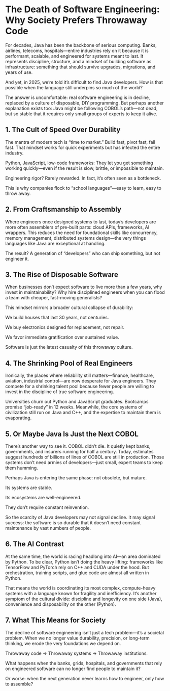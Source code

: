 # The Death of Software Engineering: Why Society Prefers Throwaway Code

For decades, Java has been the backbone of serious computing. Banks, airlines, telecoms, hospitals—entire industries
rely on it because it is performant, scalable, and engineered for systems meant to last. It represents discipline,
structure, and a mindset of building software as infrastructure: something that should survive upgrades, migrations, and
years of use.

And yet, in 2025, we’re told it’s difficult to find Java developers. How is that possible when the language still
underpins so much of the world?

The answer is uncomfortable: real software engineering is in decline, replaced by a culture of disposable, DIY
programming. But perhaps another explanation exists too: Java might be following COBOL’s path—not dead, but so stable
that it requires only small groups of experts to keep it alive.

## 1. The Cult of Speed Over Durability

The mantra of modern tech is “time to market.” Build fast, pivot fast, fail fast. That mindset works for quick
experiments but has infected the entire industry.

Python, JavaScript, low-code frameworks: They let you get something working quickly—even if the result is slow, brittle,
or impossible to maintain.

Engineering rigor? Rarely rewarded. In fact, it’s often seen as a bottleneck.

This is why companies flock to “school languages”—easy to learn, easy to throw away.

## 2. From Craftsmanship to Assembly

Where engineers once designed systems to last, today’s developers are more often assemblers of pre-built parts: cloud
APIs, frameworks, AI wrappers. This reduces the need for foundational skills like concurrency, memory management,
distributed systems design—the very things languages like Java are exceptional at handling.

The result? A generation of “developers” who can ship something, but not engineer it.

## 3. The Rise of Disposable Software

When businesses don’t expect software to live more than a few years, why invest in maintainability? Why hire disciplined
engineers when you can flood a team with cheaper, fast-moving generalists?

This mindset mirrors a broader cultural collapse of durability:

We build houses that last 30 years, not centuries.

We buy electronics designed for replacement, not repair.

We favor immediate gratification over sustained value.

Software is just the latest casualty of this throwaway culture.

## 4. The Shrinking Pool of Real Engineers

Ironically, the places where reliability still matters—finance, healthcare, aviation, industrial control—are now
desperate for Java engineers. They compete for a shrinking talent pool because fewer people are willing to invest in the
discipline of true software engineering.

Universities churn out Python and JavaScript graduates. Bootcamps promise “job-ready” in 12 weeks. Meanwhile, the core
systems of civilization still run on Java and C++, and the expertise to maintain them is evaporating.

## 5. Or Maybe Java Is Just the Next COBOL

There’s another way to see it. COBOL didn’t die. It quietly kept banks, governments, and insurers running for half a
century. Today, estimates suggest hundreds of billions of lines of COBOL are still in production. Those systems don’t
need armies of developers—just small, expert teams to keep them humming.

Perhaps Java is entering the same phase: not obsolete, but mature.

Its systems are stable.

Its ecosystems are well-engineered.

They don’t require constant reinvention.

So the scarcity of Java developers may not signal decline. It may signal success: the software is so durable that it
doesn’t need constant maintenance by vast numbers of people.

## 6. The AI Contrast

At the same time, the world is racing headlong into AI—an area dominated by Python. To be clear, Python isn’t doing the
heavy lifting: frameworks like TensorFlow and PyTorch rely on C++ and CUDA under the hood. But orchestration, training
scripts, and glue code are almost all written in Python.

That means the world is coordinating its most complex, compute-heavy systems with a language known for fragility and
inefficiency. It’s another symptom of the cultural divide: discipline and longevity on one side (Java), convenience and
disposability on the other (Python).

## 7. What This Means for Society

The decline of software engineering isn’t just a tech problem—it’s a societal problem. When we no longer value
durability, precision, or long-term thinking, we erode the very foundations we depend on.

Throwaway code → Throwaway systems → Throwaway institutions.

What happens when the banks, grids, hospitals, and governments that rely on engineered software can no longer find
people to maintain it?

Or worse: when the next generation never learns how to engineer, only how to assemble?